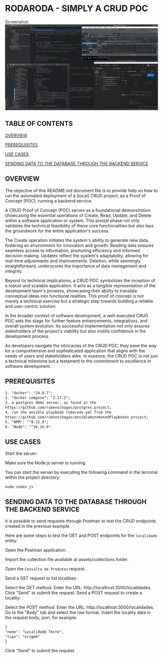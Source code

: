 # RODARODA - SIMPLY A CRUD POC

Screenshot:
![](./assets/readMeMd/env.png)

## TABLE OF CONTENTS

[OVERVIEW](#overview)

[PREREQUISITES](#prerequisites)

[USE CASES](#use-cases)

[SENDING DATA TO THE DATABASE THROUGH THE BACKEND SERVICE](#sending-data-to-the-database-through-the-backend-service)

## OVERVIEW

The objective of this README.md document file is to provide help on how to run the automated deployment of a [local] CRUD project, as a Proof of Concept (POC), running a backend service.

A CRUD Proof of Concept (POC) serves as a foundational demonstration showcasing the essential operations of Create, Read, Update, and Delete within a software application or system. This pivotal phase not only validates the technical feasibility of these core functionalities but also lays the groundwork for the entire application's success.

The Create operation initiates the system's ability to generate new data, fostering an environment for innovation and growth. Reading data ensures seamless access to information, promoting efficiency and informed decision-making. Updates reflect the system's adaptability, allowing for real-time adjustments and improvements. Deletion, while seemingly straightforward, underscores the importance of data management and integrity.

Beyond its technical implications, a CRUD POC symbolizes the inception of a robust and scalable application. It acts as a tangible representation of the development team's prowess, showcasing their ability to translate conceptual ideas into functional realities. This proof of concept is not merely a technical exercise but a strategic step towards building a reliable and user-centric solution.

In the broader context of software development, a well-executed CRUD POC sets the stage for further feature enhancements, integrations, and overall system evolution. Its successful implementation not only assures stakeholders of the project's viability but also instills confidence in the development process.

As developers navigate the intricacies of the CRUD POC, they pave the way for a comprehensive and sophisticated application that aligns with the needs of users and stakeholders alike. In essence, the CRUD POC is not just a technical milestone but a testament to the commitment to excellence in software development.

## PREREQUISITES

```
1. "docker": "24.0.7";
2. "docker compose": "2.17.2";
3. a postgres dbms server, as found in the https://github.com/rubenschagas/postgres project;
4. run the ansible playbook rodaroda.yml from the https://github.com/rubenschagas/ansibleAutomatedPlaybooks project;
5. "NPM": "^8.11.0";
6. "Node": "^16.16.0".
```

## USE CASES

Start the server:

Make sure the Node.js server is running. 

You can start the server by executing the following command in the terminal within the project directory:

```
node index.js
```

## SENDING DATA TO THE DATABASE THROUGH THE BACKEND SERVICE

It is possible to send requests through Postman to test the CRUD endpoints created in the previous example. 

Here are some steps to test the GET and POST endpoints for the `localidade` entity:

Open the Postman application.

Import the collection file available at assets/collections folder.

Open the `Consulta de Produtos` request.

Send a GET request to list localities:

Select the GET method.
Enter the URL: http://localhost:3000/localidades.
Click "Send" to submit the request.
Send a POST request to create a locality:

Select the POST method.
Enter the URL: http://localhost:3000/localidades.
Go to the "Body" tab and select the raw format.
Insert the locality data in the request body, json, for example:

```
{
"nome": "Localidade Teste",
"tipo": "origem"
}
```

Click "Send" to submit the request.
